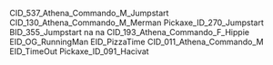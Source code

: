 CID_537_Athena_Commando_M_Jumpstart
CID_130_Athena_Commando_M_Merman
Pickaxe_ID_270_Jumpstart
BID_355_Jumpstart
na
na
CID_193_Athena_Commando_F_Hippie
EID_OG_RunningMan
EID_PizzaTime
CID_011_Athena_Commando_M
EID_TimeOut
Pickaxe_ID_091_Hacivat
